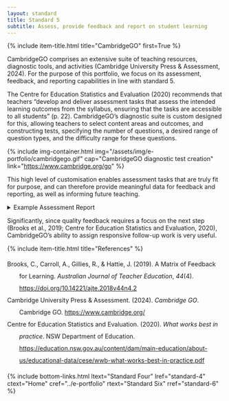 ```yaml
---
layout: standard
title: Standard 5
subtitle: Assess, provide feedback and report on student learning
---
```

{% include item-title.html title="CambridgeGO" first=True %}

CambridgeGO comprises an extensive suite of teaching resources, diagnostic tools, and activities (Cambridge University Press & Assessment, 2024). For the purpose of this portfolio, we focus on its assessment, feedback, and reporting capabilities in line with standard 5. 

The Centre for Education Statistics and Evaluation (2020) recommends that teachers “develop and deliver assessment tasks that assess the intended learning outcomes from the syllabus, ensuring that the tasks are accessible to all students” (p. 22). CambridgeGO’s diagnostic suite is custom designed for this, allowing teachers to select content areas and outcomes, and constructing tests, specifying the number of questions, a desired range of question types, and the difficulty range for these questions. 

{% include img-container.html img="/assets/img/e-portfolio/cambridgego.gif" cap="CambridgeGO diagnostic test creation" link="https://www.cambridge.org/go" %}



This high level of customisation enables assessment tasks that are truly fit for purpose, and can therefore provide meaningful data for feedback and reporting, as well as informing future teaching. 

<details><summary>Example Assessment Report</summary>  
{% include img-container.html img="/assets/img/e-portfolio/cambridgego2.png" cap="Topic test report (student names hidden)" link="https://www.cambridge.org/go" %}
</details>

Significantly, since quality feedback requires a focus on the next step (Brooks et al., 2019; Centre for Education Statistics and Evaluation, 2020), CambridgeGO’s ability to assign responsive follow-up work is very useful.


{% include item-title.html title="References" %}  

<div class="csl-bib-body" style="line-height: 2; margin-left: 2em; text-indent:-2em;">
  <div class="csl-entry">Brooks, C., Carroll, A., Gillies, R., &amp; Hattie, J. (2019). A Matrix of Feedback for Learning. <i>Australian Journal of Teacher Education</i>, <i>44</i>(4). <a href="https://doi.org/10.14221/ajte.2018v44n4.2">https://doi.org/10.14221/ajte.2018v44n4.2</a></div>
  <span class="Z3988" title="url_ver=Z39.88-2004&amp;ctx_ver=Z39.88-2004&amp;rfr_id=info%3Asid%2Fzotero.org%3A2&amp;rft_id=info%3Adoi%2F10.14221%2Fajte.2018v44n4.2&amp;rft_val_fmt=info%3Aofi%2Ffmt%3Akev%3Amtx%3Ajournal&amp;rft.genre=article&amp;rft.atitle=A%20Matrix%20of%20Feedback%20for%20Learning&amp;rft.jtitle=Australian%20Journal%20of%20Teacher%20Education&amp;rft.volume=44&amp;rft.issue=4&amp;rft.aufirst=Cam&amp;rft.aulast=Brooks&amp;rft.au=Cam%20Brooks&amp;rft.au=Annemaree%20Carroll&amp;rft.au=Robyn%20Gillies&amp;rft.au=John%20Hattie&amp;rft.date=2019-01-01&amp;rft.issn=1835-517X"></span>
  <div class="csl-entry">Cambridge University Press &amp; Assessment. (2024). <i>Cambridge GO</i>. Cambridge GO. <a href="https://www.cambridge.org/">https://www.cambridge.org/</a></div>
  <span class="Z3988" title="url_ver=Z39.88-2004&amp;ctx_ver=Z39.88-2004&amp;rfr_id=info%3Asid%2Fzotero.org%3A2&amp;rft_val_fmt=info%3Aofi%2Ffmt%3Akev%3Amtx%3Adc&amp;rft.type=webpage&amp;rft.title=Cambridge%20GO&amp;rft.description=Explore%20a%20comprehensive%20range%20of%20educational%20resources%20from%20Cambridge%20University%20Press%20%26%20Assessment.%20Ideal%20for%20both%20teachers%20and%20students.&amp;rft.identifier=https%3A%2F%2Fwww.cambridge.org%2F&amp;rft.au=undefined&amp;rft.date=2024&amp;rft.language=en-AU"></span>
  <div class="csl-entry">Centre for Education Statistics and Evaluation. (2020). <i>What works best in practice</i>. NSW Department of Education. <a href="https://education.nsw.gov.au/content/dam/main-education/about-us/educational-data/cese/wwb-what-works-best-in-practice.pdf">https://education.nsw.gov.au/content/dam/main-education/about-us/educational-data/cese/wwb-what-works-best-in-practice.pdf</a></div>
  <span class="Z3988" title="url_ver=Z39.88-2004&amp;ctx_ver=Z39.88-2004&amp;rfr_id=info%3Asid%2Fzotero.org%3A2&amp;rft_val_fmt=info%3Aofi%2Ffmt%3Akev%3Amtx%3Adc&amp;rft.type=document&amp;rft.title=What%20works%20best%20in%20practice&amp;rft.publisher=NSW%20Department%20of%20Education&amp;rft.identifier=https%3A%2F%2Feducation.nsw.gov.au%2Fcontent%2Fdam%2Fmain-education%2Fabout-us%2Feducational-data%2Fcese%2Fwwb-what-works-best-in-practice.pdf&amp;rft.au=undefined&amp;rft.date=2020-04"></span>
</div>

{% include bottom-links.html ltext="Standard Four" lref="standard-4"  ctext="Home" cref="../e-portfolio" rtext="Standard Six" rref="standard-6" %}
